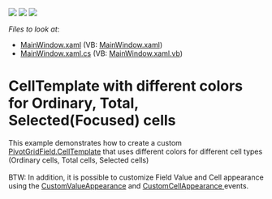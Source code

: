 <!-- default badges list -->
![](https://img.shields.io/endpoint?url=https://codecentral.devexpress.com/api/v1/VersionRange/128578304/10.1.6%2B)
[![](https://img.shields.io/badge/Open_in_DevExpress_Support_Center-FF7200?style=flat-square&logo=DevExpress&logoColor=white)](https://supportcenter.devexpress.com/ticket/details/E2509)
[![](https://img.shields.io/badge/📖_How_to_use_DevExpress_Examples-e9f6fc?style=flat-square)](https://docs.devexpress.com/GeneralInformation/403183)
<!-- default badges end -->
<!-- default file list -->
*Files to look at*:

* [MainWindow.xaml](./CS/WpfApplication53/MainWindow.xaml) (VB: [MainWindow.xaml](./VB/WpfApplication53/MainWindow.xaml))
* [MainWindow.xaml.cs](./CS/WpfApplication53/MainWindow.xaml.cs) (VB: [MainWindow.xaml.vb](./VB/WpfApplication53/MainWindow.xaml.vb))
<!-- default file list end -->
# CellTemplate with different colors for Ordinary, Total, Selected(Focused) cells


<p>This example demonstrates how to create a custom <a href="http://documentation.devexpress.com/#WPF/DevExpressXpfPivotGridPivotGridField_CellTemplatetopic">PivotGridField.CellTemplate</a> that uses different colors for different cell types (Ordinary cells, Total cells, Selected cells)<br /><br />BTW: In addition, it is possible to customize Field Value and Cell appearance using the <a href="https://documentation.devexpress.com/#wpf/DevExpressXpfPivotGridPivotGridControl_CustomValueAppearancetopic">CustomValueAppearance</a> and <a href="https://documentation.devexpress.com/#WPF/DevExpressXpfPivotGridPivotGridControl_CustomCellAppearancetopic">CustomCellAppearance </a>events. </p>

<br/>


